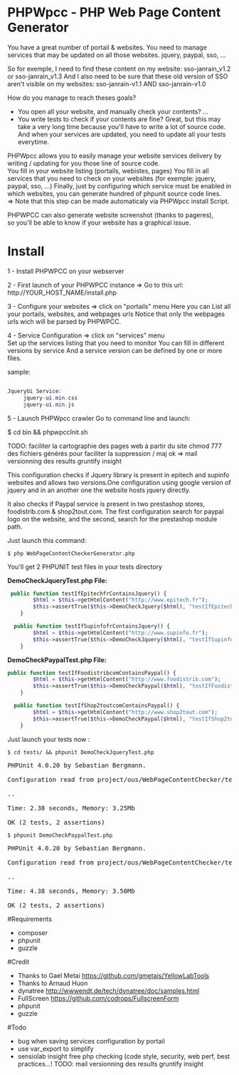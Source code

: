 PHPWpcc - PHP Web Page Content Generator
==========================

You have a great number of portail & websites. 
You need to manage services that may be updated on all those websites.
jquery, paypal, sso, ...

So for exemple, I need to find these content on my website:
sso-janrain_v1.2 or sso-janrain_v1.3
And I also need to be sure that these old version of SSO aren't visible on my websites:
sso-janrain-v1.1 AND sso-janrain-v1.0

How do you manage to reach theses goals?
- You open all your website, and manually check your contents? ...
- You write tests to check if your contents are fine? 
Great, but this may take a very long time because you'll have to write a lot of source code.
And when your services are updated, you need to update all your tests everytime.

PHPWpcc allows you to easily manage your website services delivery by writing / updating for you those line of source code.  
You fill in your website listing (portails, webistes, pages)
You fill in all services that you need to check on your websites
(for exemple: jquery, paypal, sso, ...)
Finally, just by configuring which service must be enabled in which websites, you can generate hundred of phpunit source code lines.  
=> Note that this step can be made automaticaly via PHPWpcc install Script.

PHPWPCC can also generate website screenshot (thanks to pageres),  
so you'll be able to know if your website has a graphical issue.  


Install
=================

1 - Install PHPWPCC on your webserver
  
2 - First launch of your PHPWPCC instance 
=> Go to this url: http://YOUR_HOST_NAME/install.php 
 
3 - Configure your websites => click on "portails" menu 
Here you can List all your portails, websites, and webpages urls 
Notice that only the webpages urls wich will be parsed by PHPWPCC.
  
4 - Service Configuration => click on "services" menu  
Set up the services listing that you need to monitor
You can fill in different versions by service
And a service version can be defined by one or more files.

sample:
```php

JqueryUi Service:
	 jquery-ui.min.css
	 jquery-ui.min.js

```

5 - Launch PHPWpcc crawler
Go to command line and launch: 
   
   $  cd bin && phpwpccInit.sh


TODO:
faciliter la cartographie des pages web à partir du site
chmod 777 des fichiers générés pour faciliter la suppression / maj
ok => mail
versionning des results
gruntify
insight


This configuration checks if Jquery library is present in epitech and supinfo websites and allows two versions.One configuration using google version of jquery and in an another one the website hosts jquery directly.  

It also checks if Paypal service is present in two prestashop stores, foodistrib.com & shop2tout.com. The first configuration search for paypal logo on the website, and the second, search for the prestashop module path.
  
Just launch this command:  

    $ php WebPageContentCheckerGenerator.php

You'll get 2 PHPUNIT test files in your tests directory  

<b>DemoCheckJqueryTest.php File: </b>  

```php
 public function testIfEpitechfrContainsJquery() {
        $html = $this->getHtmlContent("http://www.epitech.fr");
        $this->assertTrue($this->DemoCheckJquery($html), "testIfEpitechfrContainsJqueryKO");
    }

  public function testIfSupinfofrContainsJquery() {
        $html = $this->getHtmlContent("http://www.supinfo.fr");
        $this->assertTrue($this->DemoCheckJquery($html), "testIfSupinfofrContainsJqueryKO");
    }
```

<b>DemoCheckPaypalTest.php File:</b>  
 
```php
public function testIfFoodistribcomContainsPaypal() {
        $html = $this->getHtmlContent("http://www.foodistrib.com");
        $this->assertTrue($this->DemoCheckPaypal($html), "testIfFoodistribcomContainsPaypalKO");
    }

  public function testIfShop2toutcomContainsPaypal() {
        $html = $this->getHtmlContent("http://www.shop2tout.com");
        $this->assertTrue($this->DemoCheckPaypal($html), "testIfShop2toutcomContainsPaypalKO");
    }

```
 
Just launch your tests now :  

    $ cd tests/ && phpunit DemoCheckJqueryTest.php

<pre>
PHPUnit 4.0.20 by Sebastian Bergmann.

Configuration read from project/ous/WebPageContentChecker/tests/phpunit.xml

..

Time: 2.38 seconds, Memory: 3.25Mb

OK (2 tests, 2 assertions)
</pre>



    $ phpunit DemoCheckPaypalTest.php

<pre>
PHPUnit 4.0.20 by Sebastian Bergmann.

Configuration read from project/ous/WebPageContentChecker/tests/phpunit.xml

..

Time: 4.38 seconds, Memory: 3.50Mb

OK (2 tests, 2 assertions)
</pre>
 
 
#Requirements

- composer 
- phpunit  
- guzzle  
  
#Credit

- Thanks to Gael Metai https://github.com/gmetais/YellowLabTools
- Thanks to Arnaud Huon
- dynatree http://wwwendt.de/tech/dynatree/doc/samples.html
- FullScreen https://github.com/codrops/FullscreenForm
- phpunit
- guzzle



#Todo

- bug when saving services configuration by portail
- use var_export to simplify
- sensiolab insight free php checking (code style, security, web perf, best practices...!
TODO:
mail
versionning des results
gruntify
insight
